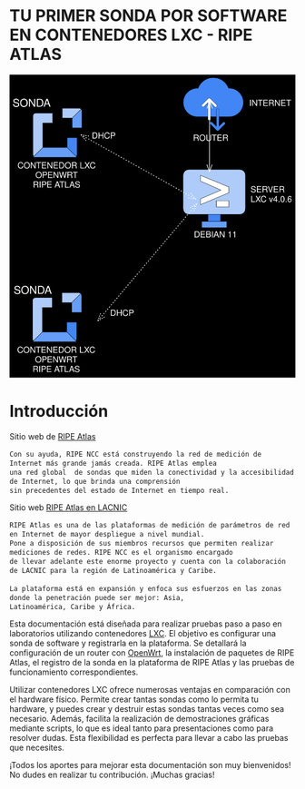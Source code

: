# TU PRIMER SONDA POR SOFTWARE EN CONTENEDORES LXC - RIPE ATLAS

![Diagrama de ejemplo Contenedor LXC con OpenWRT y Sonda Ripe Atlas ](https://github.com/geryescalier/ripeatlas/blob/main/imagenes/diagramalxcripeatlas.svg)

# Introducción 
Sitio web de [RIPE Atlas](https://atlas.ripe.net/) 
```
Con su ayuda, RIPE NCC está construyendo la red de medición de Internet más grande jamás creada. RIPE Atlas emplea 
una red global  de sondas que miden la conectividad y la accesibilidad de Internet, lo que brinda una comprensión 
sin precedentes del estado de Internet en tiempo real.
```
Sitio web  [RIPE Atlas en LACNIC](https://www.lacnic.net/1000/1/lacnic/ripe-atlas-en-latinoamerica-y-caribe) 
```
RIPE Atlas es una de las plataformas de medición de parámetros de red en Internet de mayor despliegue a nivel mundial.
Pone a disposición de sus miembros recursos que permiten realizar mediciones de redes. RIPE NCC es el organismo encargado
de llevar adelante este enorme proyecto y cuenta con la colaboración de LACNIC para la región de Latinoamérica y Caribe.

La plataforma está en expansión y enfoca sus esfuerzos en las zonas donde la penetración puede ser mejor: Asia, 
Latinoamérica, Caribe y África.
```
Esta documentación está diseñada para realizar pruebas paso a paso en laboratorios utilizando contenedores [LXC](https://linuxcontainers.org). El objetivo es configurar una sonda de software y registrarla en la plataforma. Se detallará la configuración de un router con [OpenWrt](https://openwrt.org/es/start), la instalación de paquetes de RIPE Atlas, el registro de la sonda en la plataforma de RIPE Atlas y las pruebas de funcionamiento correspondientes.

Utilizar contenedores LXC ofrece numerosas ventajas en comparación con el hardware físico. Permite crear tantas sondas como lo permita tu hardware, y puedes crear y destruir estas sondas tantas veces como sea necesario. Además, facilita la realización de demostraciones gráficas mediante scripts, lo que es ideal tanto para presentaciones como para resolver dudas. Esta flexibilidad es perfecta para llevar a cabo las pruebas que necesites.

¡Todos los aportes para mejorar esta documentación son muy bienvenidos! No dudes en realizar tu contribución. ¡Muchas gracias!

